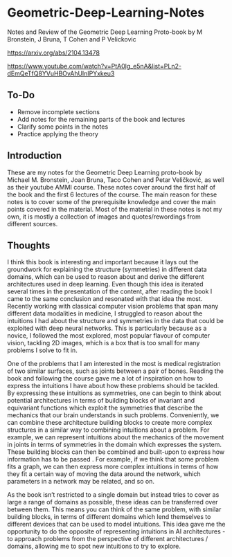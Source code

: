 # Geometric-Deep-Learning-Notes
Notes and Review of the Geometric Deep Learning Proto-book by M Bronstein, J Bruna, T Cohen and P Velickovic

https://arxiv.org/abs/2104.13478

https://www.youtube.com/watch?v=PtA0lg_e5nA&list=PLn2-dEmQeTfQ8YVuHBOvAhUlnIPYxkeu3

## To-Do
* Remove incomplete sections
* Add notes for the remaining parts of the book and lectures
* Clarify some points in the notes
* Practice applying the theory

## Introduction
These are my notes for the Geometric Deep Learning proto-book by Michael M. Bronstein, Joan Bruna, Taco Cohen and Petar Veličković, as well as their youtube AMMI course. These notes cover around the first half of the book and the first 6 lectures of the course. The main reason for these notes is to cover some of the prerequisite knowledge and cover the main points covered in the material. Most of the material in these notes is not my own, it is mostly a collection of images and quotes/rewordings from different sources.

## Thoughts
I think this book is interesting and important because it lays out the groundwork for explaining the structure (symmetries) in different data domains, which can be used to reason about and derive the different architectures used in deep learning. Even though this idea is iterated several times in the presentation of the content, after reading the book I came to the same conclusion and resonated with that idea the most. Recently working with classical computer vision problems that span many different data modalities in medicine, I struggled to reason about the intuitions I had about the structure and symmetries in the data that could be exploited with deep neural networks. This is particularly because as a novice, I followed the most explored, most popular flavour of computer vision, tackling 2D images, which is a box that is too small for many problems I solve to fit in.

One of the problems that I am interested in the most is medical registration of two similar surfaces, such as joints between a pair of bones. Reading the book and following the course gave me a lot of inspiration on how to express the intuitions I have about how these problems should be tackled. By expressing these intuitions as symmetries, one can begin to think about potential architectures in terms of building blocks of invariant and equivariant functions which exploit the symmetries that describe the mechanics that our brain understands in such problems. Conveniently, we can combine these architecture building blocks to create more complex structures in a similar way to combining intuitions about a problem. For example, we can represent intuitions about the mechanics of the movement in joints in terms of symmetries in the domain which expresses the system. These building blocks can then be combined and built-upon to express how information has to be passed . For example, if we think that some problem fits a graph, we can then express more complex intuitions in terms of how they fit a certain way of moving the data around the network, which parameters in a network may be related, and so on. 

As the book isn’t restricted to a single domain but instead tries to cover as large a range of domains as possible, these ideas can be transferred over between them. This means you can think of the same problem, with similar building blocks, in terms of different domains which lend themselves to different devices that can be used to model intuitions. This idea gave me the opportunity to do the opposite of representing intuitions in AI architectures - to approach problems from the perspective of different architectures / domains, allowing me to spot new intuitions to try to explore. 
